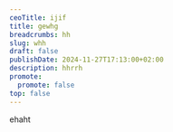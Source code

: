 ```yaml
---
ceoTitle: ijif
title: gewhg
breadcrumbs: hh
slug: whh
draft: false
publishDate: 2024-11-27T17:13:00+02:00
description: hhrrh
promote:
  promote: false
top: false
---
```

ehaht
